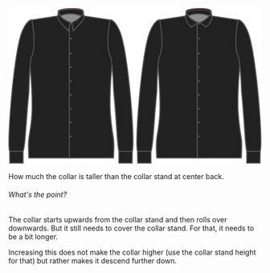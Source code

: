 ![Kragenrolle](collarroll.svg)

How much the collar is taller than the collar stand at center back.

<Note>

###### What's the point?

The collar starts upwards from the collar stand and then rolls over downwards. But it still needs to cover the collar stand. For that, it needs to be a bit longer.

Increasing this does not make the collar higher (use the collar stand height for that) but rather makes it descend further down.

</Note>
